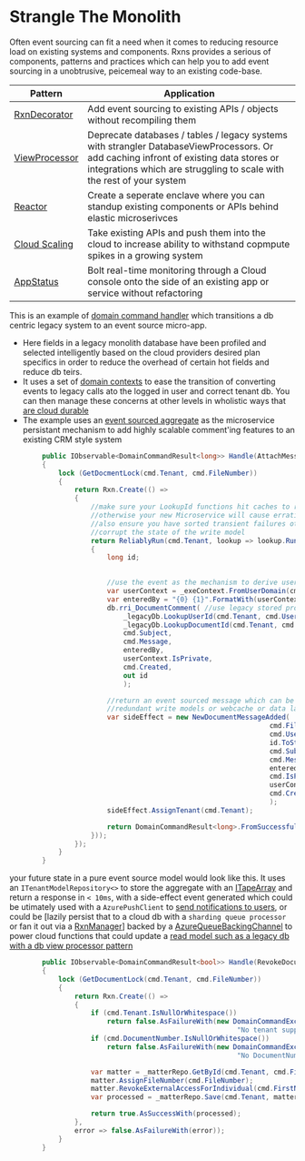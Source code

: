 # Strangle The Monolith

Often event sourcing can fit a need when it comes to reducing resource load on existing systems and components. Rxns provides a serious of components, patterns and practices which can help you to add event sourcing in a unobtrusive, peicemeal way to an existing code-base.


Pattern | Application
-|-
[RxnDecorator](rxndecorators.md) | Add event sourcing to existing APIs / objects without recompiling them
[ViewProcessor](ViewProcessors.md) | Deprecate databases / tables / legacy systems with strangler DatabaseViewProcessors. Or add caching infront of existing data stores or integrations which are struggling to scale with the rest of your system
[Reactor](reactors.md) | Create a seperate enclave where you can standup existing components or APIs behind elastic microserivces
[Cloud Scaling](cloudscaling.md) | Take existing APIs and push them into the cloud to increase ability to withstand copmpute spikes in a growing system
[AppStatus](#scaling.md) | Bolt real-time monitoring through a Cloud console onto the side of an existing app or service without refactoring


This is an example of [domain command handler](dddaggs.md) which transitions a db centric legacy system to an event source micro-app. 
-   Here fields in a legacy monolith database have been profiled and selected intelligently based on the cloud providers desired plan specifics in order to reduce the overhead of certain hot fields and reduce db teirs.
-   It uses a set of [domain contexts](dddcontexts.md) to ease the transition of converting events to legacy calls ato the logged in user and correct tenant db. You can then manage these concerns at other levels in wholistic ways that [are cloud durable](reliability.md)
-   The example uses an [event sourced aggregate](#) as the microservice persistant mechanism to add highly scalable comment'ing features to an existing CRM style system

```c#
        public IObservable<DomainCommandResult<long>> Handle(AttachMessageToDocumentCmd cmd)
        {
            lock (GetDocmentLock(cmd.Tenant, cmd.FileNumber))
            {
                return Rxn.Create(() =>
                {
                    //make sure your LookupId functions hit caches to reduce db chatter
                    //otherwise your new Microservice will cause erratic spikes in its usage.
                    //also ensure you have sorted transient failures otherwise you can 
                    //corrupt the state of the write model                        
                    return ReliablyRun(cmd.Tenant, lookup => lookup.Run(db =>
                    {
                        long id;

                        
                        //use the event as the mechanism to derive user/tenant context for database operations
                        var userContext = _exeContext.FromUserDomain(cmd).User.Value;
                        var enteredBy = "{0} {1}".FormatWith(userContext.Name.FirstName, userContext.Name.LastName).Trim();
                        db.rri_DocumentComment( //use legacy stored proc to persist data into read model
                            _legacyDb.LookupUserId(cmd.Tenant, cmd.UserName), 
                            _legacyDb.LookupDocumentId(cmd.Tenant, cmd.DocumentNumber), 
                            cmd.Subject, 
                            cmd.Message, 
                            enteredBy, 
                            userContext.IsPrivate, 
                            cmd.Created, 
                            out id
                            );

                        //return an event sourced message which can be used to update 
                        //redundant write models or webcache or data lakes etc
                        var sideEffect = new NewDocumentMessageAdded(
                                                                cmd.FileNumber, 
                                                                cmd.UserName, 
                                                                id.ToString(), 
                                                                cmd.Subject, 
                                                                cmd.Message, 
                                                                enteredBy, 
                                                                cmd.IsPrivate, 
                                                                userContext.IsPrivate, 
                                                                cmd.Created
                                                                );
                        sideEffect.AssignTenant(cmd.Tenant);

                        return DomainCommandResult<long>.FromSuccessfulResult(id, sideEffect);
                    }));
                });
            }
        }
```

your future state in a pure event source model would look like this. It uses an `ITenantModelRepository<>` to store the aggregate with an [ITapeArray](playback.md) and return a response in `< 10ms`, with a side-effect event generated which could be utimately used with a `AzurePushClient` to [send notifications to users](rxnInAzure.md), or could be [lazily persist that to a cloud db with a `sharding queue processor` or fan it out via a [RxnManager](buildingblocks.md)] backed by a [AzureQueueBackingChannel](rxnInAzure.md) to power cloud functions that could update a [read model such as a legacy db with a db view processor pattern](ViewProcessors.md)

```c#
        public IObservable<DomainCommandResult<bool>> Handle(RevokeDocumentAccessForIndividualCmd cmd)
        {
            lock (GetDocumentLock(cmd.Tenant, cmd.FileNumber))
            {
                return Rxn.Create(() =>
                {
                    if (cmd.Tenant.IsNullOrWhitespace()) 
                        return false.AsFailureWith(new DomainCommandException(cmd, 
                                                        "No tenant supplied for command:id {0}", cmd.Id));
                    if (cmd.DocumentNumber.IsNullOrWhitespace()) 
                        return false.AsFailureWith(new DomainCommandException(cmd, 
                                                        "No DocumentNumber supplied for command:id {0}", cmd.Id));

                    var matter = _matterRepo.GetById(cmd.Tenant, cmd.FileNumber);
                    matter.AssignFileNumber(cmd.FileNumber);
                    matter.RevokeExternalAccessForIndividual(cmd.FirstName, cmd.LastName);
                    var processed = _matterRepo.Save(cmd.Tenant, matter).ToArray();

                    return true.AsSuccessWith(processed);
                },
                error => false.AsFailureWith(error));
            }
        }
```